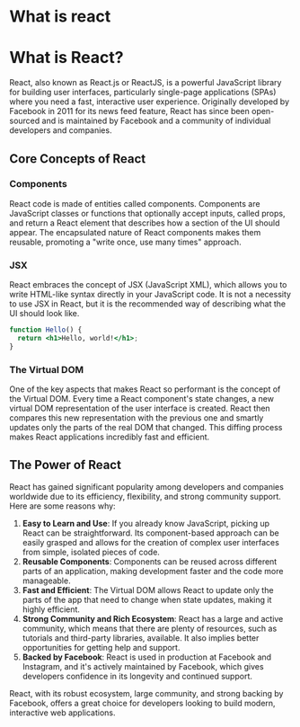 # What is react

# What is React?

React, also known as React.js or ReactJS, is a powerful JavaScript library for building user interfaces, particularly single-page applications (SPAs) where you need a fast, interactive user experience. Originally developed by Facebook in 2011 for its news feed feature, React has since been open-sourced and is maintained by Facebook and a community of individual developers and companies.

## Core Concepts of React

### Components

React code is made of entities called components. Components are JavaScript classes or functions that optionally accept inputs, called props, and return a React element that describes how a section of the UI should appear. The encapsulated nature of React components makes them reusable, promoting a "write once, use many times" approach.

### JSX

React embraces the concept of JSX (JavaScript XML), which allows you to write HTML-like syntax directly in your JavaScript code. It is not a necessity to use JSX in React, but it is the recommended way of describing what the UI should look like.

```jsx
function Hello() {
  return <h1>Hello, world!</h1>;
}
```

### The Virtual DOM

One of the key aspects that makes React so performant is the concept of the Virtual DOM. Every time a React component's state changes, a new virtual DOM representation of the user interface is created. React then compares this new representation with the previous one and smartly updates only the parts of the real DOM that changed. This diffing process makes React applications incredibly fast and efficient.

## The Power of React

React has gained significant popularity among developers and companies worldwide due to its efficiency, flexibility, and strong community support. Here are some reasons why:

1. **Easy to Learn and Use**: If you already know JavaScript, picking up React can be straightforward. Its component-based approach can be easily grasped and allows for the creation of complex user interfaces from simple, isolated pieces of code.
2. **Reusable Components**: Components can be reused across different parts of an application, making development faster and the code more manageable.
3. **Fast and Efficient**: The Virtual DOM allows React to update only the parts of the app that need to change when state updates, making it highly efficient.
4. **Strong Community and Rich Ecosystem**: React has a large and active community, which means that there are plenty of resources, such as tutorials and third-party libraries, available. It also implies better opportunities for getting help and support.
5. **Backed by Facebook**: React is used in production at Facebook and Instagram, and it's actively maintained by Facebook, which gives developers confidence in its longevity and continued support.

React, with its robust ecosystem, large community, and strong backing by Facebook, offers a great choice for developers looking to build modern, interactive web applications.